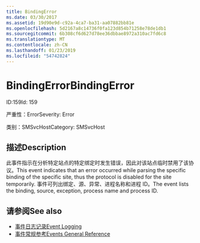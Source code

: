 ```yaml
---
title: BindingError
ms.date: 03/30/2017
ms.assetid: 19d90e9d-c92a-4ca7-ba31-aa07882bb81e
ms.openlocfilehash: 5d2167a8c14736f0fa123d854b71258e78de1db1
ms.sourcegitcommit: 6b308cf6d627d78ee36dbbae8972a310ac7fd6c8
ms.translationtype: MT
ms.contentlocale: zh-CN
ms.lasthandoff: 01/23/2019
ms.locfileid: "54742824"
---
```

# <a name="bindingerror"></a><span data-ttu-id="8ecc5-102">BindingError</span><span class="sxs-lookup"><span data-stu-id="8ecc5-102">BindingError</span></span>
<span data-ttu-id="8ecc5-103">ID:159</span><span class="sxs-lookup"><span data-stu-id="8ecc5-103">Id: 159</span></span>  
  
 <span data-ttu-id="8ecc5-104">严重性：Error</span><span class="sxs-lookup"><span data-stu-id="8ecc5-104">Severity: Error</span></span>  
  
 <span data-ttu-id="8ecc5-105">类别：SMSvcHost</span><span class="sxs-lookup"><span data-stu-id="8ecc5-105">Category: SMSvcHost</span></span>  
  
## <a name="description"></a><span data-ttu-id="8ecc5-106">描述</span><span class="sxs-lookup"><span data-stu-id="8ecc5-106">Description</span></span>  
 <span data-ttu-id="8ecc5-107">此事件指示在分析特定站点的特定绑定时发生错误，因此对该站点临时禁用了该协议。</span><span class="sxs-lookup"><span data-stu-id="8ecc5-107">This event indicates that an error occurred while parsing the specific binding of the specific site, thus the protocol is disabled for the site temporarily.</span></span> <span data-ttu-id="8ecc5-108">事件可列出绑定、源、异常、进程名称和进程 ID。</span><span class="sxs-lookup"><span data-stu-id="8ecc5-108">The event lists the binding, source, exception, process name and process ID.</span></span>  
  
## <a name="see-also"></a><span data-ttu-id="8ecc5-109">请参阅</span><span class="sxs-lookup"><span data-stu-id="8ecc5-109">See also</span></span>
- [<span data-ttu-id="8ecc5-110">事件日志记录</span><span class="sxs-lookup"><span data-stu-id="8ecc5-110">Event Logging</span></span>](../../../../../docs/framework/wcf/diagnostics/event-logging/index.md)
- [<span data-ttu-id="8ecc5-111">事件常规参考</span><span class="sxs-lookup"><span data-stu-id="8ecc5-111">Events General Reference</span></span>](../../../../../docs/framework/wcf/diagnostics/event-logging/events-general-reference.md)
